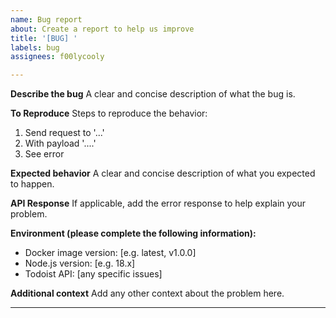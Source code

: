 ```yaml
---
name: Bug report
about: Create a report to help us improve
title: '[BUG] '
labels: bug
assignees: f00lycooly

---
```


**Describe the bug**
A clear and concise description of what the bug is.

**To Reproduce**
Steps to reproduce the behavior:
1. Send request to '...'
2. With payload '....'
3. See error

**Expected behavior**
A clear and concise description of what you expected to happen.

**API Response**
If applicable, add the error response to help explain your problem.

**Environment (please complete the following information):**
- Docker image version: [e.g. latest, v1.0.0]
- Node.js version: [e.g. 18.x]
- Todoist API: [any specific issues]

**Additional context**
Add any other context about the problem here.

---